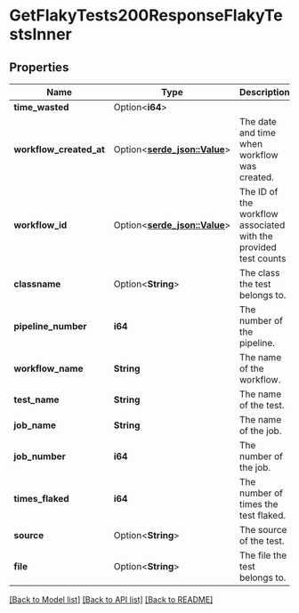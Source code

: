 # GetFlakyTests200ResponseFlakyTestsInner

## Properties

Name | Type | Description | Notes
------------ | ------------- | ------------- | -------------
**time_wasted** | Option<**i64**> |  | [optional]
**workflow_created_at** | Option<[**serde_json::Value**](.md)> | The date and time when workflow was created. | 
**workflow_id** | Option<[**serde_json::Value**](.md)> | The ID of the workflow associated with the provided test counts | 
**classname** | Option<**String**> | The class the test belongs to. | 
**pipeline_number** | **i64** | The number of the pipeline. | 
**workflow_name** | **String** | The name of the workflow. | 
**test_name** | **String** | The name of the test. | 
**job_name** | **String** | The name of the job. | 
**job_number** | **i64** | The number of the job. | 
**times_flaked** | **i64** | The number of times the test flaked. | 
**source** | Option<**String**> | The source of the test. | 
**file** | Option<**String**> | The file the test belongs to. | 

[[Back to Model list]](../README.md#documentation-for-models) [[Back to API list]](../README.md#documentation-for-api-endpoints) [[Back to README]](../README.md)


